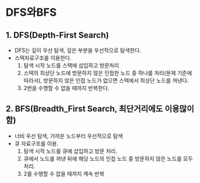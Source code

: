 # DFS와BFS
## 1. DFS(Depth-First Search)
- DFS는 깊이 우선 탐색, 깊은 부분을 우선적으로 탐색한다.
- 스택자료구조를 이용한다.
    1. 탐색 시작 노드를 스택에 삽입하고 방문처리
    2. 스택의 최상단 노드에 방문하지 않은 인접한 노드 중 하나를 처리(문제 기준에 따라서), 방문하지 않은 인접 노드가 없으면 스택에서 최상단 노드를 꺼낸다.
    3. 2번을 수행할 수 없을 때까지 반복한다.

## 2. BFS(Breadth_First Search, 최단거리에도 이용많이 함)
- 너비 우선 탐색, 가까운 노드부터 우선적으로 탐색
- 큐 자료구조를 이용.
    1. 탐색 시작 노드를 큐에 삽입하고 방문 처리.
    2. 큐에서 노드를 꺼낸 뒤에 해당 노드의 인접 노드 중 방문하지 않은 노드를 모두 처리.
    3. 2를 수행할 수 없을 때까지 계속 반복